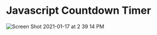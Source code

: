 # Javascript Countdown Timer

![Screen Shot 2021-01-17 at 2 39 14 PM](https://user-images.githubusercontent.com/77213112/104856873-11cdab80-58d2-11eb-9542-76b62320d1ab.png)
